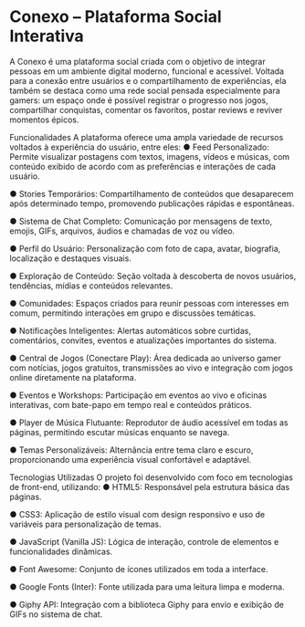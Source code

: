 # Conexo – Plataforma Social Interativa
A Conexo é uma plataforma social criada com o objetivo de integrar pessoas em um ambiente digital moderno, funcional e acessível. Voltada para a conexão entre usuários e o compartilhamento de experiências, ela também se destaca como uma rede social pensada especialmente para gamers: um espaço onde é possível registrar o progresso nos jogos, compartilhar conquistas, comentar os favoritos, postar reviews e reviver momentos épicos.

Funcionalidades
A plataforma oferece uma ampla variedade de recursos voltados à experiência do usuário, entre eles:
●	Feed Personalizado: Permite visualizar postagens com textos, imagens, vídeos e músicas, com conteúdo exibido de acordo com as preferências e interações de cada usuário.

●	Stories Temporários: Compartilhamento de conteúdos que desaparecem após determinado tempo, promovendo publicações rápidas e espontâneas.

●	Sistema de Chat Completo: Comunicação por mensagens de texto, emojis, GIFs, arquivos, áudios e chamadas de voz ou vídeo.

●	Perfil do Usuário: Personalização com foto de capa, avatar, biografia, localização e destaques visuais.

●	Exploração de Conteúdo: Seção voltada à descoberta de novos usuários, tendências, mídias e conteúdos relevantes.

●	Comunidades: Espaços criados para reunir pessoas com interesses em comum, permitindo interações em grupo e discussões temáticas.

●	Notificações Inteligentes: Alertas automáticos sobre curtidas, comentários, convites, eventos e atualizações importantes do sistema.

●	Central de Jogos (Conectare Play): Área dedicada ao universo gamer com notícias, jogos gratuitos, transmissões ao vivo e integração com jogos online diretamente na plataforma.

●	Eventos e Workshops: Participação em eventos ao vivo e oficinas interativas, com bate-papo em tempo real e conteúdos práticos.

●	Player de Música Flutuante: Reprodutor de áudio acessível em todas as páginas, permitindo escutar músicas enquanto se navega.

●	Temas Personalizáveis: Alternância entre tema claro e escuro, proporcionando uma experiência visual confortável e adaptável.


Tecnologias Utilizadas
O projeto foi desenvolvido com foco em tecnologias de front-end, utilizando:
●	HTML5: Responsável pela estrutura básica das páginas.

●	CSS3: Aplicação de estilo visual com design responsivo e uso de variáveis para personalização de temas.

●	JavaScript (Vanilla JS): Lógica de interação, controle de elementos e funcionalidades dinâmicas.

●	Font Awesome: Conjunto de ícones utilizados em toda a interface.

●	Google Fonts (Inter): Fonte utilizada para uma leitura limpa e moderna.

●	Giphy API: Integração com a biblioteca Giphy para envio e exibição de GIFs no sistema de chat.

